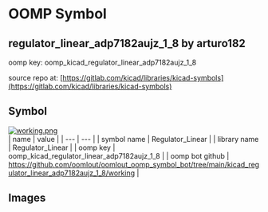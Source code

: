 # OOMP Symbol  
## regulator_linear_adp7182aujz_1_8  by arturo182  
  
oomp key: oomp_kicad_regulator_linear_adp7182aujz_1_8  
  
source repo at: [https://gitlab.com/kicad/libraries/kicad-symbols](https://gitlab.com/kicad/libraries/kicad-symbols)  
## Symbol  
  
[![working.png](working_600.png)](working.png)  
| name | value | 
| --- | --- | 
| symbol name | Regulator_Linear | 
| library name | Regulator_Linear | 
| oomp key | oomp_kicad_regulator_linear_adp7182aujz_1_8 | 
| oomp bot github | https://github.com/oomlout/oomlout_oomp_symbol_bot/tree/main/kicad_regulator_linear_adp7182aujz_1_8/working | 
## Images  
